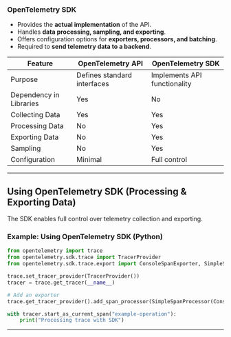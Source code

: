 
### **OpenTelemetry SDK**
- Provides the **actual implementation** of the API.
- Handles **data processing, sampling, and exporting**.
- Offers configuration options for **exporters, processors, and batching**.
- Required to **send telemetry data to a backend**.

| Feature | OpenTelemetry API | OpenTelemetry SDK |
|---------|-------------------|-------------------|
| Purpose | Defines standard interfaces | Implements API functionality |
| Dependency in Libraries | Yes | No |
| Collecting Data | Yes | Yes |
| Processing Data | No | Yes |
| Exporting Data | No | Yes |
| Sampling | No | Yes |
| Configuration | Minimal | Full control |

---

## **Using OpenTelemetry SDK (Processing & Exporting Data)**
The SDK enables full control over telemetry collection and exporting.

### **Example: Using OpenTelemetry SDK (Python)**
```python
from opentelemetry import trace
from opentelemetry.sdk.trace import TracerProvider
from opentelemetry.sdk.trace.export import ConsoleSpanExporter, SimpleSpanProcessor

trace.set_tracer_provider(TracerProvider())
tracer = trace.get_tracer(__name__)

# Add an exporter
trace.get_tracer_provider().add_span_processor(SimpleSpanProcessor(ConsoleSpanExporter()))

with tracer.start_as_current_span("example-operation"):
    print("Processing trace with SDK")
```

---

